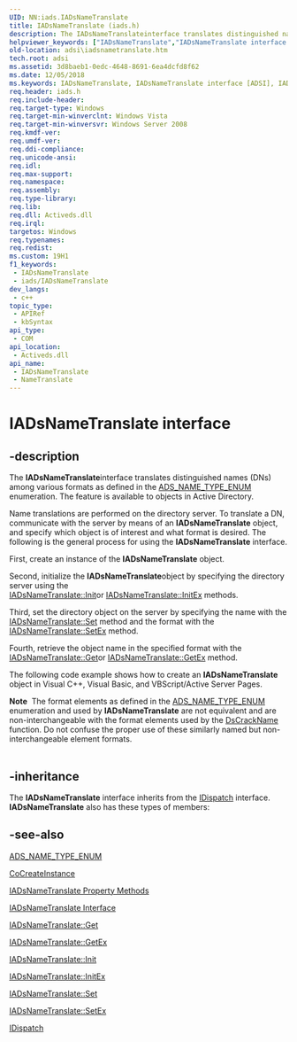 ```yaml
---
UID: NN:iads.IADsNameTranslate
title: IADsNameTranslate (iads.h)
description: The IADsNameTranslateinterface translates distinguished names (DNs) among various formats as defined in the ADS_NAME_TYPE_ENUM enumeration. The feature is available to objects in Active Directory.
helpviewer_keywords: ["IADsNameTranslate","IADsNameTranslate interface [ADSI]","IADsNameTranslate interface [ADSI]","described","NameTranslate","_ds_iadsnametranslate","adsi.iadsnametranslate","iads/IADsNameTranslate"]
old-location: adsi\iadsnametranslate.htm
tech.root: adsi
ms.assetid: 3d8baeb1-0edc-4648-8691-6ea4dcfd8f62
ms.date: 12/05/2018
ms.keywords: IADsNameTranslate, IADsNameTranslate interface [ADSI], IADsNameTranslate interface [ADSI],described, NameTranslate, _ds_iadsnametranslate, adsi.iadsnametranslate, iads/IADsNameTranslate
req.header: iads.h
req.include-header: 
req.target-type: Windows
req.target-min-winverclnt: Windows Vista
req.target-min-winversvr: Windows Server 2008
req.kmdf-ver: 
req.umdf-ver: 
req.ddi-compliance: 
req.unicode-ansi: 
req.idl: 
req.max-support: 
req.namespace: 
req.assembly: 
req.type-library: 
req.lib: 
req.dll: Activeds.dll
req.irql: 
targetos: Windows
req.typenames: 
req.redist: 
ms.custom: 19H1
f1_keywords:
 - IADsNameTranslate
 - iads/IADsNameTranslate
dev_langs:
 - c++
topic_type:
 - APIRef
 - kbSyntax
api_type:
 - COM
api_location:
 - Activeds.dll
api_name:
 - IADsNameTranslate
 - NameTranslate
---
```


# IADsNameTranslate interface


## -description

The <b>IADsNameTranslate</b>interface translates distinguished names (DNs) among various
  formats as defined in the 
   <a href="/windows/win32/api/iads/ne-iads-ads_name_type_enum">ADS_NAME_TYPE_ENUM</a> enumeration.
  The feature is available to objects in Active Directory.

Name
  translations are performed on the directory server. To translate a DN, communicate with the server by means of an <b>IADsNameTranslate</b> object, and specify which object is of interest
  and what format is desired. The following is the general process for using the
  <b>IADsNameTranslate</b> interface.

First, create an instance of the <b>IADsNameTranslate</b> object.

Second, initialize the <b>IADsNameTranslate</b>object by specifying the directory server using the  
     <a href="/windows/desktop/api/iads/nf-iads-iadsnametranslate-init">IADsNameTranslate::Init</a>or 
     <a href="/windows/desktop/api/iads/nf-iads-iadsnametranslate-initex">IADsNameTranslate::InitEx</a> methods.

Third, set the directory object on the server by specifying the name with the <a href="/windows/desktop/api/iads/nf-iads-iadsnametranslate-set">IADsNameTranslate::Set</a> method and the format with the <a href="/windows/desktop/api/iads/nf-iads-iadsnametranslate-setex">IADsNameTranslate::SetEx</a> method.

Fourth, retrieve the object name in the specified format with the <a href="/windows/desktop/api/iads/nf-iads-iadsnametranslate-get">IADsNameTranslate::Get</a>or 
     <a href="/windows/desktop/api/iads/nf-iads-iadsnametranslate-getex">IADsNameTranslate::GetEx</a> method.

The following code example shows how to create an <b>IADsNameTranslate</b> object in Visual C++, Visual Basic, and
  VBScript/Active Server Pages.
<div class="alert"><b>Note</b>  The format elements as defined in the <a href="/windows/win32/api/iads/ne-iads-ads_name_type_enum">ADS_NAME_TYPE_ENUM</a> enumeration and used
  by <b>IADsNameTranslate</b> are not equivalent and are 
  non-interchangeable with the format elements used by the
  <a href="/windows/desktop/api/ntdsapi/nf-ntdsapi-dscracknamesa">DsCrackName</a> function. Do not confuse the proper use of these similarly named but non-interchangeable element
  formats.</div><div> </div>

## -inheritance

The <b xmlns:loc="http://microsoft.com/wdcml/l10n">IADsNameTranslate</b> interface inherits from the <a href="/previous-versions/windows/desktop/api/oaidl/nn-oaidl-idispatch">IDispatch</a> interface. <b>IADsNameTranslate</b> also has these types of members:

## -see-also

<a href="/windows/win32/api/iads/ne-iads-ads_name_type_enum">ADS_NAME_TYPE_ENUM</a>



<a href="/windows/desktop/api/combaseapi/nf-combaseapi-cocreateinstance">CoCreateInstance</a>



<a href="/windows/desktop/ADSI/iadsnametranslate-property-methods">IADsNameTranslate
    Property Methods</a>



<a href="/windows/desktop/ADSI/iadsnametranslate-interface">IADsNameTranslate Interface</a>



<a href="/windows/desktop/api/iads/nf-iads-iadsnametranslate-get">IADsNameTranslate::Get</a>



<a href="/windows/desktop/api/iads/nf-iads-iadsnametranslate-getex">IADsNameTranslate::GetEx</a>



<a href="/windows/desktop/api/iads/nf-iads-iadsnametranslate-init">IADsNameTranslate::Init</a>



<a href="/windows/desktop/api/iads/nf-iads-iadsnametranslate-initex">IADsNameTranslate::InitEx</a>



<a href="/windows/desktop/api/iads/nf-iads-iadsnametranslate-set">IADsNameTranslate::Set</a>



<a href="/windows/desktop/api/iads/nf-iads-iadsnametranslate-setex">IADsNameTranslate::SetEx</a>



<a href="/previous-versions/windows/desktop/api/oaidl/nn-oaidl-idispatch">IDispatch</a>
